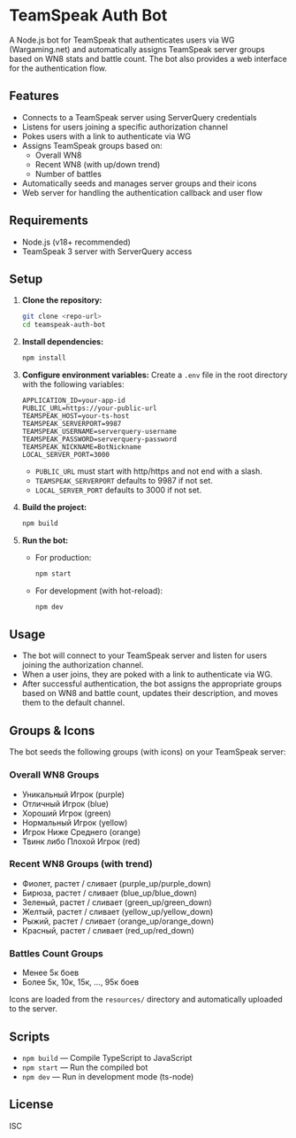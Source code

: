 # TeamSpeak Auth Bot

A Node.js bot for TeamSpeak that authenticates users via WG (Wargaming.net) and automatically assigns TeamSpeak server groups based on WN8 stats and battle count. The bot also provides a web interface for the authentication flow.

## Features
- Connects to a TeamSpeak server using ServerQuery credentials
- Listens for users joining a specific authorization channel
- Pokes users with a link to authenticate via WG
- Assigns TeamSpeak groups based on:
  - Overall WN8
  - Recent WN8 (with up/down trend)
  - Number of battles
- Automatically seeds and manages server groups and their icons
- Web server for handling the authentication callback and user flow

## Requirements
- Node.js (v18+ recommended)
- TeamSpeak 3 server with ServerQuery access

## Setup
1. **Clone the repository:**
   ```sh
   git clone <repo-url>
   cd teamspeak-auth-bot
   ```
2. **Install dependencies:**
   ```sh
   npm install
   ```
3. **Configure environment variables:**
   Create a `.env` file in the root directory with the following variables:
   ```env
   APPLICATION_ID=your-app-id
   PUBLIC_URL=https://your-public-url
   TEAMSPEAK_HOST=your-ts-host
   TEAMSPEAK_SERVERPORT=9987
   TEAMSPEAK_USERNAME=serverquery-username
   TEAMSPEAK_PASSWORD=serverquery-password
   TEAMSPEAK_NICKNAME=BotNickname
   LOCAL_SERVER_PORT=3000
   ```
   - `PUBLIC_URL` must start with http/https and not end with a slash.
   - `TEAMSPEAK_SERVERPORT` defaults to 9987 if not set.
   - `LOCAL_SERVER_PORT` defaults to 3000 if not set.

4. **Build the project:**
   ```sh
   npm build
   ```
5. **Run the bot:**
   - For production:
     ```sh
     npm start
     ```
   - For development (with hot-reload):
     ```sh
     npm dev
     ```

## Usage
- The bot will connect to your TeamSpeak server and listen for users joining the authorization channel.
- When a user joins, they are poked with a link to authenticate via WG.
- After successful authentication, the bot assigns the appropriate groups based on WN8 and battle count, updates their description, and moves them to the default channel.

## Groups & Icons
The bot seeds the following groups (with icons) on your TeamSpeak server:

### Overall WN8 Groups
- Уникальный Игрок (purple)
- Отличный Игрок (blue)
- Хороший Игрок (green)
- Нормальный Игрок (yellow)
- Игрок Ниже Среднего (orange)
- Твинк либо Плохой Игрок (red)

### Recent WN8 Groups (with trend)
- Фиолет, растет / сливает (purple_up/purple_down)
- Бирюза, растет / сливает (blue_up/blue_down)
- Зеленый, растет / сливает (green_up/green_down)
- Желтый, растет / сливает (yellow_up/yellow_down)
- Рыжий, растет / сливает (orange_up/orange_down)
- Красный, растет / сливает (red_up/red_down)

### Battles Count Groups
- Менее 5к боев
- Более 5к, 10к, 15к, ..., 95к боев

Icons are loaded from the `resources/` directory and automatically uploaded to the server.

## Scripts
- `npm build` — Compile TypeScript to JavaScript
- `npm start` — Run the compiled bot
- `npm dev` — Run in development mode (ts-node)

## License
ISC